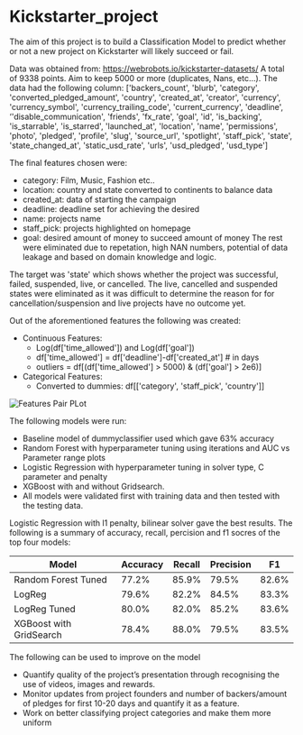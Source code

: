 # Kickstarter_project

The aim of this project is to build a Classification Model to predict whether or not a new project on Kickstarter will likely succeed or fail.

Data was obtained from:
https://webrobots.io/kickstarter-datasets/
A total of 9338 points. Aim to keep 5000 or more (duplicates, Nans, etc...). The data had the following column:
['backers_count', 'blurb', 'category', 'converted_pledged_amount', 'country', 'created_at', 'creator', 'currency', 'currency_symbol', 'currency_trailing_code', 'current_currency', 'deadline', ‘'disable_communication', 'friends', 'fx_rate', 'goal', 'id', 'is_backing', 'is_starrable', 'is_starred', 'launched_at', 'location', 'name', 'permissions', 'photo', 'pledged', 'profile', 'slug', 'source_url', 'spotlight', 'staff_pick', 'state', 'state_changed_at', 'static_usd_rate', 'urls', 'usd_pledged', 'usd_type']

The final features chosen were:
- category: Film, Music, Fashion etc..
- location: country and state converted to continents to balance data
- created_at: data of starting the campaign
- deadline: deadline set for achieving the desired
- name: projects name
- staff_pick: projects highlighted on homepage
- goal: desired amount of money to succeed amount of money
The rest were eliminated due to repetation, high NAN numbers, potential of data leakage and based on domain knowledge and logic.

The target was 'state' which shows whether the project was  successful, failed, suspended, live, or cancelled. The live, cancelled and suspended states were eliminated as it was difficult to determine the reason for for cancellation/suspension and live projects have no outcome yet.

Out of the aforementioned features the following was created:
- Continuous Features:
    - Log(df['time_allowed']) and Log(df['goal'])
    - df['time_allowed'] = df['deadline']-df['created_at'] # in days
    - outliers = df[(df['time_allowed'] > 5000) & (df['goal'] > 2e6)]
- Categorical Features:
    - Converted to dummies: df[['category', 'staff_pick', 'country']]

![Features Pair PLot](plot_download\pair_plots.png)


The following models were run:
- Baseline model of dummyclassifier used which gave 63% accuracy
- Random Forest with hyperparameter tuning using iterations and AUC vs Parameter range plots
- Logistic Regression with hyperparameter tuning in solver type, C parameter and penalty
- XGBoost with and without Gridsearch.
- All models were validated first with training data and then tested with the testing data.

Logistic Regression with l1 penalty, bilinear solver gave the best results. The following is a summary of accuracy, recall, percision and f1 socres of the top four models:

|Model                   |Accuracy        |Recall          |Precision       |F1              |
|------------------------|----------------|----------------|----------------|----------------|
|Random Forest Tuned     |77.2%           |85.9%           |79.5%           |82.6%           |
|LogReg                  |79.6%           |82.2%           |84.5%           |83.3%           |
|LogReg Tuned            |80.0%           |82.0%           |85.2%           |83.6%           |
|XGBoost with GridSearch |78.4%           |88.0%           |79.5%           |83.5%           |

The following can be used to improve on the model
- Quantify quality of the project’s presentation through recognising the use of videos, images and rewards.
- Monitor updates from project founders and number of backers/amount of pledges for first 10-20 days and quantify it as a feature.
- Work on better classifying project categories and make them more uniform

